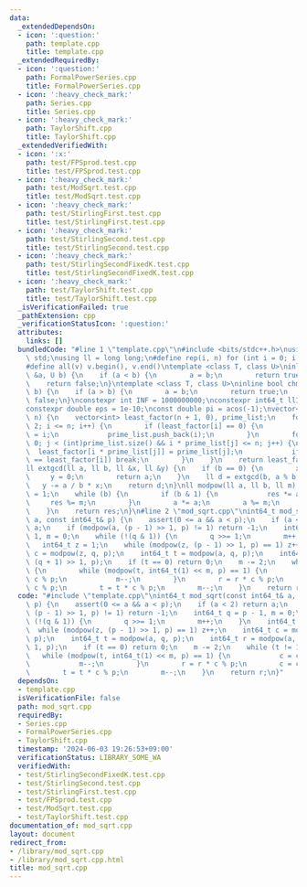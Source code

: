 ```yaml
---
data:
  _extendedDependsOn:
  - icon: ':question:'
    path: template.cpp
    title: template.cpp
  _extendedRequiredBy:
  - icon: ':question:'
    path: FormalPowerSeries.cpp
    title: FormalPowerSeries.cpp
  - icon: ':heavy_check_mark:'
    path: Series.cpp
    title: Series.cpp
  - icon: ':heavy_check_mark:'
    path: TaylorShift.cpp
    title: TaylorShift.cpp
  _extendedVerifiedWith:
  - icon: ':x:'
    path: test/FPSprod.test.cpp
    title: test/FPSprod.test.cpp
  - icon: ':heavy_check_mark:'
    path: test/ModSqrt.test.cpp
    title: test/ModSqrt.test.cpp
  - icon: ':heavy_check_mark:'
    path: test/StirlingFirst.test.cpp
    title: test/StirlingFirst.test.cpp
  - icon: ':heavy_check_mark:'
    path: test/StirlingSecond.test.cpp
    title: test/StirlingSecond.test.cpp
  - icon: ':heavy_check_mark:'
    path: test/StirlingSecondFixedK.test.cpp
    title: test/StirlingSecondFixedK.test.cpp
  - icon: ':heavy_check_mark:'
    path: test/TaylorShift.test.cpp
    title: test/TaylorShift.test.cpp
  _isVerificationFailed: true
  _pathExtension: cpp
  _verificationStatusIcon: ':question:'
  attributes:
    links: []
  bundledCode: "#line 1 \"template.cpp\"\n#include <bits/stdc++.h>\nusing namespace\
    \ std;\nusing ll = long long;\n#define rep(i, n) for (int i = 0; i < n; i++)\n\
    #define all(v) v.begin(), v.end()\ntemplate <class T, class U>\ninline bool chmax(T\
    \ &a, U b) {\n    if (a < b) {\n        a = b;\n        return true;\n    }\n\
    \    return false;\n}\ntemplate <class T, class U>\ninline bool chmin(T &a, U\
    \ b) {\n    if (a > b) {\n        a = b;\n        return true;\n    }\n    return\
    \ false;\n}\nconstexpr int INF = 1000000000;\nconstexpr int64_t llINF = 3000000000000000000;\n\
    constexpr double eps = 1e-10;\nconst double pi = acos(-1);\nvector<int> calc_factor(int\
    \ n) {\n    vector<int> least_factor(n + 1, 0), prime_list;\n    for (int i =\
    \ 2; i <= n; i++) {\n        if (least_factor[i] == 0) {\n            least_factor[i]\
    \ = i;\n            prime_list.push_back(i);\n        }\n        for (int j =\
    \ 0; j < (int)prime_list.size() && i * prime_list[j] <= n; j++) {\n          \
    \  least_factor[i * prime_list[j]] = prime_list[j];\n            if (prime_list[j]\
    \ == least_factor[i]) break;\n        }\n    }\n    return least_factor;\n}\n\
    ll extgcd(ll a, ll b, ll &x, ll &y) {\n    if (b == 0) {\n        x = 1;\n   \
    \     y = 0;\n        return a;\n    }\n    ll d = extgcd(b, a % b, y, x);\n \
    \   y -= a / b * x;\n    return d;\n}\nll modpow(ll a, ll b, ll m) {\n    ll res\
    \ = 1;\n    while (b) {\n        if (b & 1) {\n            res *= a;\n       \
    \     res %= m;\n        }\n        a *= a;\n        a %= m;\n        b >>= 1;\n\
    \    }\n    return res;\n}\n#line 2 \"mod_sqrt.cpp\"\nint64_t mod_sqrt(const int64_t&\
    \ a, const int64_t& p) {\n    assert(0 <= a && a < p);\n    if (a < 2) return\
    \ a;\n    if (modpow(a, (p - 1) >> 1, p) != 1) return -1;\n    int64_t q = p -\
    \ 1, m = 0;\n    while (!(q & 1)) {\n        q >>= 1;\n        m++;\n    }\n \
    \   int64_t z = 1;\n    while (modpow(z, (p - 1) >> 1, p) == 1) z++;\n    int64_t\
    \ c = modpow(z, q, p);\n    int64_t t = modpow(a, q, p);\n    int64_t r = modpow(a,\
    \ (q + 1) >> 1, p);\n    if (t == 0) return 0;\n    m -= 2;\n    while (t != 1)\
    \ {\n        while (modpow(t, int64_t(1) << m, p) == 1) {\n            c = c *\
    \ c % p;\n            m--;\n        }\n        r = r * c % p;\n        c = c *\
    \ c % p;\n        t = t * c % p;\n        m--;\n    }\n    return r;\n}\n"
  code: "#include \"template.cpp\"\nint64_t mod_sqrt(const int64_t& a, const int64_t&\
    \ p) {\n    assert(0 <= a && a < p);\n    if (a < 2) return a;\n    if (modpow(a,\
    \ (p - 1) >> 1, p) != 1) return -1;\n    int64_t q = p - 1, m = 0;\n    while\
    \ (!(q & 1)) {\n        q >>= 1;\n        m++;\n    }\n    int64_t z = 1;\n  \
    \  while (modpow(z, (p - 1) >> 1, p) == 1) z++;\n    int64_t c = modpow(z, q,\
    \ p);\n    int64_t t = modpow(a, q, p);\n    int64_t r = modpow(a, (q + 1) >>\
    \ 1, p);\n    if (t == 0) return 0;\n    m -= 2;\n    while (t != 1) {\n     \
    \   while (modpow(t, int64_t(1) << m, p) == 1) {\n            c = c * c % p;\n\
    \            m--;\n        }\n        r = r * c % p;\n        c = c * c % p;\n\
    \        t = t * c % p;\n        m--;\n    }\n    return r;\n}"
  dependsOn:
  - template.cpp
  isVerificationFile: false
  path: mod_sqrt.cpp
  requiredBy:
  - Series.cpp
  - FormalPowerSeries.cpp
  - TaylorShift.cpp
  timestamp: '2024-06-03 19:26:53+09:00'
  verificationStatus: LIBRARY_SOME_WA
  verifiedWith:
  - test/StirlingSecondFixedK.test.cpp
  - test/StirlingSecond.test.cpp
  - test/StirlingFirst.test.cpp
  - test/FPSprod.test.cpp
  - test/ModSqrt.test.cpp
  - test/TaylorShift.test.cpp
documentation_of: mod_sqrt.cpp
layout: document
redirect_from:
- /library/mod_sqrt.cpp
- /library/mod_sqrt.cpp.html
title: mod_sqrt.cpp
---
```

